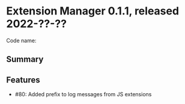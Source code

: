 # Extension Manager 0.1.1, released 2022-??-??

Code name:

## Summary

## Features

* #80: Added prefix to log messages from JS extensions
